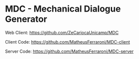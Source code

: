 # MDC - Mechanical Dialogue Generator


Web Client: https://github.com/ZeCariocaUnicamp/MDC

Client Code: https://github.com/MatheusFerraroni/MDC-client

Server Code: https://github.com/MatheusFerraroni/MDC-server
